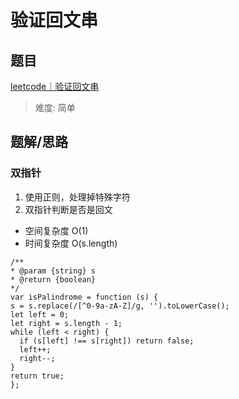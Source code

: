 # 验证回文串

## 题目

[leetcode｜验证回文串](https://leetcode-cn.com/problems/valid-palindrome/)

> 难度: 简单

## 题解/思路

### 双指针
1. 使用正则，处理掉特殊字符
2. 双指针判断是否是回文

- 空间复杂度 O(1)
- 时间复杂度 O(s.length)

```
/**
* @param {string} s
* @return {boolean}
*/
var isPalindrome = function (s) {
s = s.replace(/[^0-9a-zA-Z]/g, '').toLowerCase();
let left = 0;
let right = s.length - 1;
while (left < right) {
  if (s[left] !== s[right]) return false;
  left++;
  right--;
}
return true;
};
```

